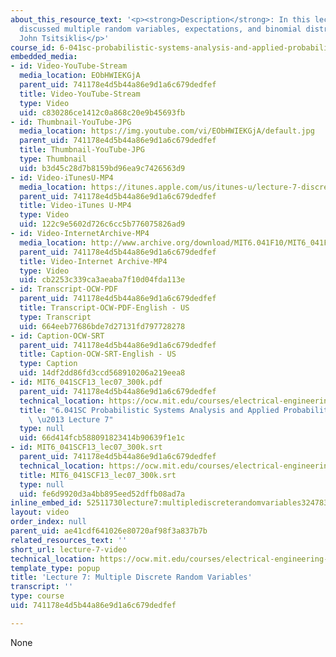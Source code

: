 ```yaml
---
about_this_resource_text: '<p><strong>Description</strong>: In this lecture, the professor
  discussed multiple random variables, expectations, and binomial distribution.</p>  <p><strong>Instructor</strong>:
  John Tsitsiklis</p>'
course_id: 6-041sc-probabilistic-systems-analysis-and-applied-probability-fall-2013
embedded_media:
- id: Video-YouTube-Stream
  media_location: EObHWIEKGjA
  parent_uid: 741178e4d5b44a86e9d1a6c679dedfef
  title: Video-YouTube-Stream
  type: Video
  uid: c830286ce1412c0a868c20e9b45693fb
- id: Thumbnail-YouTube-JPG
  media_location: https://img.youtube.com/vi/EObHWIEKGjA/default.jpg
  parent_uid: 741178e4d5b44a86e9d1a6c679dedfef
  title: Thumbnail-YouTube-JPG
  type: Thumbnail
  uid: b3d45c28d7b8159bd96ea9c7426563d9
- id: Video-iTunesU-MP4
  media_location: https://itunes.apple.com/us/itunes-u/lecture-7-discrete-random/id577778306?i=123745410
  parent_uid: 741178e4d5b44a86e9d1a6c679dedfef
  title: Video-iTunes U-MP4
  type: Video
  uid: 122c9e5602d726c6cc5b776075826ad9
- id: Video-InternetArchive-MP4
  media_location: http://www.archive.org/download/MIT6.041F10/MIT6_041F11_lec07_300k.mp4
  parent_uid: 741178e4d5b44a86e9d1a6c679dedfef
  title: Video-Internet Archive-MP4
  type: Video
  uid: cb2253c339ca3aeaba7f10d04fda113e
- id: Transcript-OCW-PDF
  parent_uid: 741178e4d5b44a86e9d1a6c679dedfef
  title: Transcript-OCW-PDF-English - US
  type: Transcript
  uid: 664eeb77686bde7d27131fd797728278
- id: Caption-OCW-SRT
  parent_uid: 741178e4d5b44a86e9d1a6c679dedfef
  title: Caption-OCW-SRT-English - US
  type: Caption
  uid: 14df2dd86fd3ccd568910206a219eea8
- id: MIT6_041SCF13_lec07_300k.pdf
  parent_uid: 741178e4d5b44a86e9d1a6c679dedfef
  technical_location: https://ocw.mit.edu/courses/electrical-engineering-and-computer-science/6-041sc-probabilistic-systems-analysis-and-applied-probability-fall-2013/resource-index/lecture-7-video/MIT6_041SCF13_lec07_300k.pdf
  title: "6.041SC Probabilistic Systems Analysis and Applied Probability, Fall 2013Transcript\
    \ \u2013 Lecture 7"
  type: null
  uid: 66d414fcb588091823414b90639f1e1c
- id: MIT6_041SCF13_lec07_300k.srt
  parent_uid: 741178e4d5b44a86e9d1a6c679dedfef
  technical_location: https://ocw.mit.edu/courses/electrical-engineering-and-computer-science/6-041sc-probabilistic-systems-analysis-and-applied-probability-fall-2013/resource-index/lecture-7-video/MIT6_041SCF13_lec07_300k.srt
  title: MIT6_041SCF13_lec07_300k.srt
  type: null
  uid: fe6d9920d3a4bb895eed52dffb08ad7a
inline_embed_id: 52511730lecture7:multiplediscreterandomvariables32478306
layout: video
order_index: null
parent_uid: ae41cdf641026e80720af98f3a837b7b
related_resources_text: ''
short_url: lecture-7-video
technical_location: https://ocw.mit.edu/courses/electrical-engineering-and-computer-science/6-041sc-probabilistic-systems-analysis-and-applied-probability-fall-2013/resource-index/lecture-7-video
template_type: popup
title: 'Lecture 7: Multiple Discrete Random Variables'
transcript: ''
type: course
uid: 741178e4d5b44a86e9d1a6c679dedfef

---
```

None